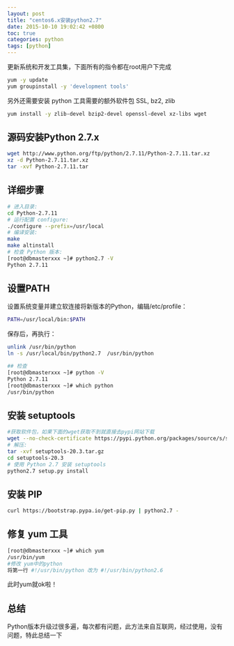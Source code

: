 ```yaml
---
layout: post
title: "centos6.x安装python2.7"
date: 2015-10-10 19:02:42 +0800
toc: true
categories: python
tags: [python]
---
```


更新系统和开发工具集，下面所有的指令都在root用户下完成
``` bash
yum -y update
yum groupinstall -y 'development tools'
```

另外还需要安装 python 工具需要的额外软件包 SSL, bz2, zlib
``` bash
yum install -y zlib-devel bzip2-devel openssl-devel xz-libs wget
```
<!--more-->

## 源码安装Python 2.7.x
``` bash
wget http://www.python.org/ftp/python/2.7.11/Python-2.7.11.tar.xz
xz -d Python-2.7.11.tar.xz
tar -xvf Python-2.7.11.tar
```

## 详细步骤
``` bash
# 进入目录:
cd Python-2.7.11
# 运行配置 configure:
./configure --prefix=/usr/local
# 编译安装:
make
make altinstall
# 检查 Python 版本:
[root@dbmasterxxx ~]# python2.7 -V
Python 2.7.11
```

## 设置PATH
设置系统变量并建立软连接将新版本的Python，编辑/etc/profile：
``` bash
PATH=/usr/local/bin:$PATH
```
保存后，再执行：
``` bash
unlink /usr/bin/python
ln -s /usr/local/bin/python2.7  /usr/bin/python

## 检查
[root@dbmasterxxx ~]# python -V
Python 2.7.11
[root@dbmasterxxx ~]# which python
/usr/bin/python

```

## 安装 setuptools
``` bash
#获取软件包，如果下面的wget获取不到就直接去pypi网站下载
wget --no-check-certificate https://pypi.python.org/packages/source/s/setuptools/setuptools-20.3.tar.gz
# 解压:
tar -xvf setuptools-20.3.tar.gz
cd setuptools-20.3
# 使用 Python 2.7 安装 setuptools
python2.7 setup.py install
```

## 安装 PIP
``` bash
curl https://bootstrap.pypa.io/get-pip.py | python2.7 -
```

## 修复 yum 工具
``` bash
[root@dbmasterxxx ~]# which yum
/usr/bin/yum
#修改 yum中的python
将第一行 #!/usr/bin/python 改为 #!/usr/bin/python2.6
```
此时yum就ok啦！

## 总结
Python版本升级过很多遍，每次都有问题，此方法来自互联网，经过使用，没有问题，特此总结一下
